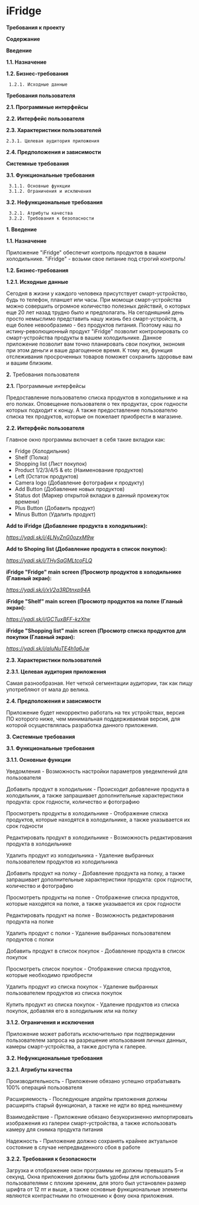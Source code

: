 # iFridge

**Требования к проекту**

**Содержание**

**Введение**

**1.1. Назначение**

**1.2. Бизнес-требования**

     1.2.1. Исходные данные

**Требования пользователя**

**2.1. Программные интерфейсы**

**2.2. Интерфейс пользователя**

**2.3. Характеристики пользователей**

    2.3.1. Целевая аудитория приложения
    
**2.4. Предположения и зависимости**

**Системные требования**

**3.1. Функциональные требования**

     3.1.1. Основные функции
     3.1.2. Ограничения и исключения
     
**3.2. Нефункциональные требования**

     3.2.1. Атрибуты качества
     3.2.2. Требования к безопасности

**1. Введение**

**1.1. Назначение**

Приложение "iFridge" обеспечит контроль продуктов в вашем холодильнике. "iFridge" - возьми свое питание под строгий контроль!

**1.2. Бизнес-требования**

**1.2.1. Исходные данные**

Сегодня в жизни у каждого человека присутствует смарт-устройство, будь то телефон, планшет или часы. При момощи смарт-устройства можно совершить огромное количество полезных действий, о которых еще 20 лет назад трудно было и предполагать. На сегодняшний день просто немыслимо представить нашу жизнь без смарт-устройств, а еще более невообразимо - без продуктов питания. Поэтому наш по истину-революционный продукт "iFridge" позволит контролировать со смарт-устройства продукты в вашем холодильнике. Данное приложение позволит вам точно планировать свои покупки, экономя при этом деньги и ваше драгоценное время. К тому же, функция отслеживания просроченных товаров поможет сохранить здоровье вам и вашим близким.

**2.** Требования пользователя

**2.1.** Программные интерфейсы

Предоставление пользователю списка продуктов в холодильнике и на его полках.
Оповещение пользователя о тех продуктах, срок годности которых подходит к концу.
А также предоставление пользователю списка тех продуктов, которые он пожелает приобрести в магазине.

**2.2. Интерфейс пользователя**

Главное окно программы включает в себя такие вкладки как:
- Fridge (Холодильник)
- Shelf (Полка)
- Shopping list (Лист покупок)
- Product 1/2/3/4/5 & etc (Наименование продуктов)
- Left (Остаток продуктов)
- Camera logo (Добавление фотографии к продукту)
- Add Button (Добавление новых продуктов)
- Status dot (Маркер открытой вкладки в данный промежуток времени)
- Plus Button (Добавить продукт)
- Minus Button (Удалить продукт)

**Add to iFridge (Добавление продукта в холодильник):**

*https://yadi.sk/i/4LNyZnG0ozxM9w*

**Add to Shoping list (Добавление продукта в список покупок):**

*https://yadi.sk/i/THySqGMLtcoFLQ*

**iFridge "Fridge" main screen (Просмотр продуктов в холодильнике (Главный экран):**

*https://yadi.sk/i/xV2a3RDtnxp94A*

**iFridge "Shelf" main screen (Просмотр продуктов на полке (Гланый экран):**

*https://yadi.sk/i/GCTuxBFF-kzXtw*

**iFridge "Shopping list" main screen (Просмотр списка продуктов для покупки (Главный экран):**

*https://yadi.sk/i/aIuNuTE4h1q6Jw*

**2.3. Характеристики пользователей**

**2.3.1. Целевая аудитория приложения**

Самая разнообразная. Нет четкой сегментации аудитории, так как пищу употребляют от мала до велика.

**2.4. Предположения и зависимости**

Приложение будет некорректно работать на тех устройствах, версия ПО которого ниже, чем минимальная поддерживаемая версия, для которой осуществлялась разработка данного приложения.

**3. Системные требования**

**3.1. Функциональные требования**

**3.1.1. Основные функции**

Уведомления - Возможность настройки параметров уведемлений для пользователя

Добавить продукт в холодильник - Происходит добавление продукта в холодильник, а также запрашивает дополнительные характеристики продукта: срок годности, количество и фотографию

Просмотреть продукты в холодильнике - Отображение списка продуктов, которые находятся в холодильнике, а также указывается их срок годности

Редактировать продукт в холодильнике - Возможность редактирования продукта в холодильнике

Удалить продукт из холодильника - Удаление выбранных пользователем продуктов из холодильника

Добавить продукт на полку - Добавление продукта на полку, а также запрашивает дополнительные характеристики продукта: срок годности, количество и фотографию

Просмотреть продукты на полке - Отображение списка продуктов, которые находятся на полке, а также указывается их срок годности

Редактировать продукт на полке - Возможность редактирования продукта на полке

Удалить продукт с полки - Удаление выбранных пользователем продуктов с полки

Добавить продукт в список покупок - Добавление продукта в список покупок

Просмотреть список покупок - Отображение списка продуктов, которые необходимо приобрести

Удалить продукт из списка покупок - Удаление выбранных пользователем продуктов из списка покупок

Купить продукт из списка покупок - Удаление продуктов из списка покупок, добавляя его в холодильник или на полку

**3.1.2. Ограничения и исключения**

Приложение может работать исключительно при подтверждении пользователем запроса на разрешение ипользования личных данных, камеры смарт-устройства, а также доступа к галерее.

**3.2. Нефункциональные требования**

**3.2.1. Атрибуты качества**

Производительность - Приложение обязано успешно отрабатывать 100% операций пользователя

Расширяемость - Последующие апдейты приложения должны расширять старый функционал, а также не идти во вред нынешнему

Взаимодействие - Приложение обязано безукоризненно импортировать изображения из галереи смарт-устройства, а также использовать камеру для снимка продукта питания

Надежность - Приложение должно сохранять крайнее актуальное состояние в случае непредвиденного сбоя в работе

**3.2.2. Требования к безопасности**

Загрузка и отображение окон программы не должны превышать 5-и секунд.
Окна приложения должны быть удобны для использования пользователями с плохим зрением, для этого был установлен размер шрифта от 12 пт и выше, а также основные функциональные элементы являются контрастными по отношению к фону окна приложения.

